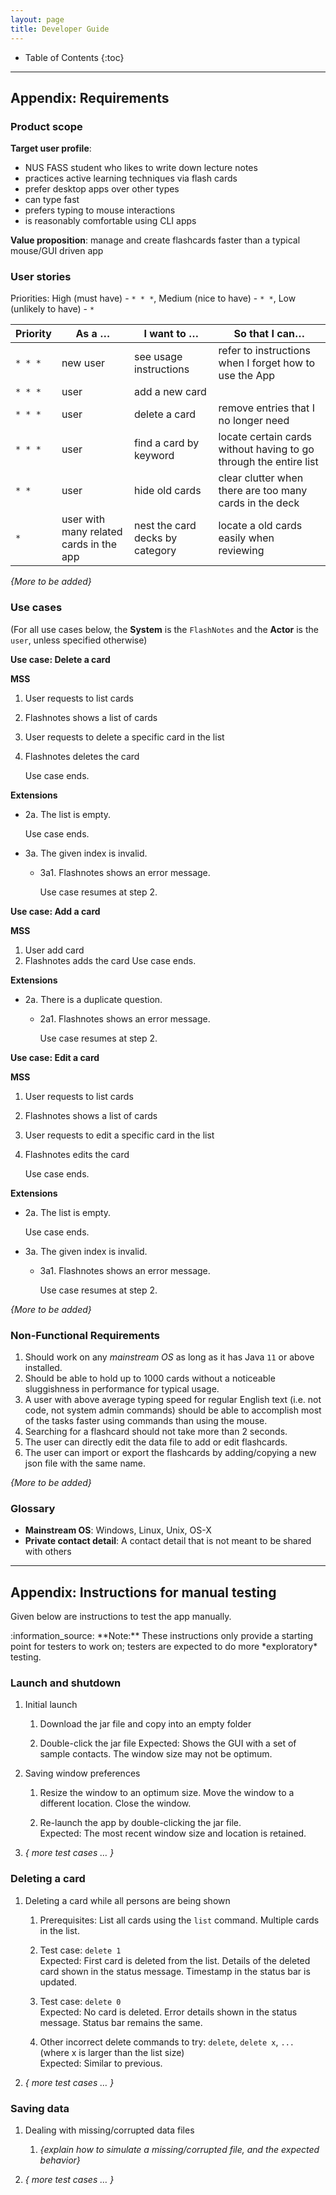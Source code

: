 ```yaml
---
layout: page
title: Developer Guide
---
```

* Table of Contents
{:toc}
--------------------------------------------------------------------------------------------------------------------

## **Appendix: Requirements**

### Product scope

**Target user profile**:

* NUS FASS student who likes to write down lecture notes
* practices active learning techniques via flash cards
* prefer desktop apps over other types
* can type fast
* prefers typing to mouse interactions
* is reasonably comfortable using CLI apps

**Value proposition**: manage and create flashcards faster than a typical mouse/GUI driven app


### User stories

Priorities: High (must have) - `* * *`, Medium (nice to have) - `* *`, Low (unlikely to have) - `*`

| Priority | As a …​                                    | I want to …​                     | So that I can…​                                                        |
| -------- | ------------------------------------------ | ------------------------------ | ---------------------------------------------------------------------- |
| `* * *`  | new user                                   | see usage instructions         | refer to instructions when I forget how to use the App                 |
| `* * *`  | user                                       | add a new card                 |                                                                        |
| `* * *`  | user                                       | delete a card                  | remove entries that I no longer need                                   |
| `* * *`  | user                                       | find a card by keyword         | locate certain cards without having to go through the entire list      |
| `* *`    | user                                       | hide old cards                 | clear clutter when there are too many cards in the deck                |
| `*`      | user with many related cards in the app    | nest the card decks by category| locate a old cards easily when reviewing                               |

*{More to be added}*

### Use cases

(For all use cases below, the **System** is the `FlashNotes` and the **Actor** is the `user`, unless specified otherwise)

**Use case: Delete a card**

**MSS**

1.  User requests to list cards
2.  Flashnotes shows a list of cards
3.  User requests to delete a specific card in the list
4.  Flashnotes deletes the card

    Use case ends.

**Extensions**

* 2a. The list is empty.

  Use case ends.

* 3a. The given index is invalid.

    * 3a1. Flashnotes shows an error message.

      Use case resumes at step 2.

**Use case: Add a card**

**MSS**

1.  User add card
2.  Flashnotes adds the card
    Use case ends.

**Extensions**

* 2a. There is a duplicate question.
    
    * 2a1. Flashnotes shows an error message.

      Use case resumes at step 2.

**Use case: Edit a card**

**MSS**

1.  User requests to list cards
2.  Flashnotes shows a list of cards
3.  User requests to edit a specific card in the list
4.  Flashnotes edits the card

    Use case ends.

**Extensions**

* 2a. The list is empty.

  Use case ends.

* 3a. The given index is invalid.

    * 3a1. Flashnotes shows an error message.

      Use case resumes at step 2.

*{More to be added}*

### Non-Functional Requirements

1.  Should work on any _mainstream OS_ as long as it has Java `11` or above installed.
2.  Should be able to hold up to 1000 cards without a noticeable sluggishness in performance for typical usage.
3.  A user with above average typing speed for regular English text (i.e. not code, not system admin commands) should be able to accomplish most of the tasks faster using commands than using the mouse.
4.  Searching for a flashcard should not take more than 2 seconds.
5.  The user can directly edit the data file to add or edit flashcards.
6.  The user can import or export the flashcards by adding/copying a new json file with the same name.

*{More to be added}*

### Glossary

* **Mainstream OS**: Windows, Linux, Unix, OS-X
* **Private contact detail**: A contact detail that is not meant to be shared with others

--------------------------------------------------------------------------------------------------------------------

## **Appendix: Instructions for manual testing**

Given below are instructions to test the app manually.

<div markdown="span" class="alert alert-info">:information_source: **Note:** These instructions only provide a starting point for testers to work on;
testers are expected to do more *exploratory* testing.

</div>

### Launch and shutdown

1. Initial launch

   1. Download the jar file and copy into an empty folder

   1. Double-click the jar file Expected: Shows the GUI with a set of sample contacts. The window size may not be optimum.

1. Saving window preferences

   1. Resize the window to an optimum size. Move the window to a different location. Close the window.

   1. Re-launch the app by double-clicking the jar file.<br>
       Expected: The most recent window size and location is retained.

1. _{ more test cases …​ }_

### Deleting a card

1. Deleting a card while all persons are being shown

   1. Prerequisites: List all cards using the `list` command. Multiple cards in the list.

   1. Test case: `delete 1`<br>
      Expected: First card is deleted from the list. Details of the deleted card shown in the status message. Timestamp in the status bar is updated.

   1. Test case: `delete 0`<br>
      Expected: No card is deleted. Error details shown in the status message. Status bar remains the same.

   1. Other incorrect delete commands to try: `delete`, `delete x`, `...` (where x is larger than the list size)<br>
      Expected: Similar to previous.

1. _{ more test cases …​ }_

### Saving data

1. Dealing with missing/corrupted data files

   1. _{explain how to simulate a missing/corrupted file, and the expected behavior}_

1. _{ more test cases …​ }_
